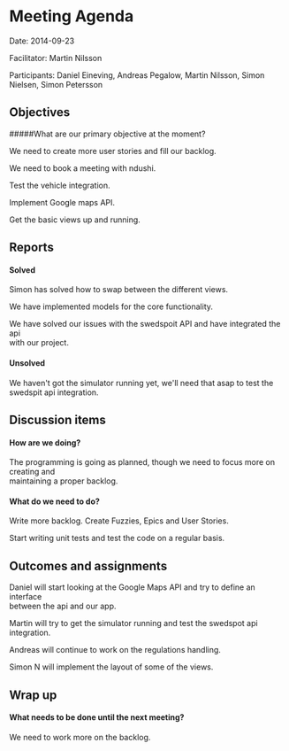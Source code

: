 # Meeting Agenda

Date: 2014-09-23

Facilitator: Martin Nilsson

Participants: Daniel Eineving, Andreas Pegalow, Martin Nilsson, Simon Nielsen, Simon Petersson

## Objectives
#####What are our primary objective at the moment?

We need to create more user stories and fill our backlog.

We need to book a meeting with ndushi.

Test the vehicle integration.

Implement Google maps API.

Get the basic views up and running.


## Reports
#### Solved

Simon has solved how to swap between the different views.

We have implemented models for the core functionality.

We have solved our issues with the swedspoit API and have integrated the api<br />
with our project.


#### Unsolved

We haven't got the simulator running yet, we'll need that asap to test the <br />
swedspit api integration.


## Discussion items

#### How are we doing?

The programming is going as planned, though we need to focus more on creating and <br />
maintaining a proper backlog.

#### What do we need to do?

Write more backlog. Create Fuzzies, Epics and User Stories.

Start writing unit tests and test the code on a regular basis.


## Outcomes and assignments

Daniel will start looking at the Google Maps API and try to define an interface <br />
between the api and our app.

Martin will try to get the simulator running and test the swedspot api integration.

Andreas will continue to work on the regulations handling.

Simon N will implement the layout of some of the views.

## Wrap up 

#### What needs to be done until the next meeting?
We need to work more on the backlog.
